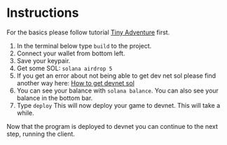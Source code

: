 # Instructions

For the basics please follow tutorial [Tiny Adventure](/tutorials/tiny-adventure) first.

1. In the terminal below type `build` to the project.
2. Connect your wallet from bottom left.
3. Save your keypair.
4. Get some SOL: `solana airdrop 5`
5. If you get an error about not being able to get dev net sol please find another way here: [How to get devnet sol](https://solana.com/developers/guides/getstarted/solana-token-airdrop-and-faucets)
6. You can see your balance with `solana balance`. You can also see your balance in the bottom bar.
7. Type `deploy` This will now deploy your game to devnet. This will take a while.

Now that the program is deployed to devnet you can continue to the next step, running the client.
